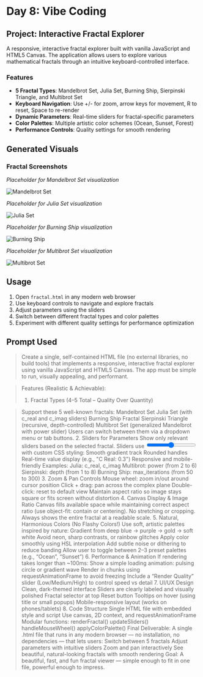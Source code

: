 # Day 8: Vibe Coding

## Project: Interactive Fractal Explorer

A responsive, interactive fractal explorer built with vanilla JavaScript and HTML5 Canvas. The application allows users to explore various mathematical fractals through an intuitive keyboard-controlled interface.

### Features
- **5 Fractal Types**: Mandelbrot Set, Julia Set, Burning Ship, Sierpinski Triangle, and Multibrot Set
- **Keyboard Navigation**: Use +/- for zoom, arrow keys for movement, R to reset, Space to re-render
- **Dynamic Parameters**: Real-time sliders for fractal-specific parameters
- **Color Palettes**: Multiple artistic color schemes (Ocean, Sunset, Forest)
- **Performance Controls**: Quality settings for smooth rendering

## Generated Visuals

### Fractal Screenshots
*Placeholder for Mandelbrot Set visualization*

![Mandelbrot Set](mandelbrot.png)

*Placeholder for Julia Set visualization*

![Julia Set](julia.png)

*Placeholder for Burning Ship visualization*

![Burning Ship](burning_ship.png)

*Placeholder for Multibrot Set visualization*

![Multibrot Set](multibrot.png)

## Usage
1. Open `fractal.html` in any modern web browser
2. Use keyboard controls to navigate and explore fractals
3. Adjust parameters using the sliders
4. Switch between different fractal types and color palettes
5. Experiment with different quality settings for performance optimization

## Prompt Used
> Create a single, self-contained HTML file (no external libraries, no build tools) that implements a responsive, interactive fractal explorer using vanilla JavaScript and HTML5 Canvas. The app must be simple to run, visually appealing, and performant. 
 
>  Features (Realistic & Achievable): 
> 1. Fractal Types (4–5 Total – Quality Over Quantity) 

> Support these 5 well-known fractals: 
    Mandelbrot Set
    Julia Set (with c_real and c_imag sliders)
    Burning Ship Fractal
    Sierpinski Triangle (recursive, depth-controlled)
    Multibrot Set (generalized Mandelbrot with power slider)
    Users can switch between them via a dropdown menu or tab buttons. 
> 2. Sliders for Parameters 
    Show only relevant sliders based on the selected fractal.
    Sliders use <input type="range"> with custom CSS styling:
        Smooth gradient track
        Rounded handles
        Real-time value display (e.g., "C Real: 0.3")
        Responsive and mobile-friendly
> Examples: 
    Julia: c_real, c_imag
    Multibrot: power (from 2 to 6)
    Sierpinski: depth (from 1 to 8)
    Burning Ship: max_iterations (from 50 to 300)
> 3. Zoom & Pan Controls 
    Mouse wheel: zoom in/out around cursor position
    Click + drag: pan across the complex plane
    Double-click: reset to default view
    Maintain aspect ratio so image stays square or fits screen without distortion
> 4. Canvas Display & Image Ratio 
    Canvas fills available space while maintaining correct aspect ratio (use object-fit: contain or centering).
    No stretching or cropping.
    Always shows the entire fractal at a readable scale.
> 5. Natural, Harmonious Colors (No Flashy Colors!) 
    Use soft, artistic palettes inspired by nature:
        Gradient from deep blue → purple → gold → soft white
        Avoid neon, sharp contrasts, or rainbow glitches
    Apply color smoothly using HSL interpolation
    Add subtle noise or dithering to reduce banding
    Allow user to toggle between 2–3 preset palettes (e.g., “Ocean”, “Sunset”)
> 6. Performance & Animation 
    If rendering takes longer than ~100ms:
        Show a simple loading animation: pulsing circle or gradient wave
        Render in chunks using requestAnimationFrame to avoid freezing
    Include a “Render Quality” slider (Low/Medium/High) to control speed vs detail
> 7. UI/UX Design 
    Clean, dark-themed interface
    Sliders are clearly labeled and visually polished
    Fractal selector at top
    Reset button
    Tooltips on hover (using title or small popups)
    Mobile-responsive layout (works on phones/tablets)
> 8. Code Structure 
    Single HTML file with embedded style and script
    Use canvas, 2D context, and requestAnimationFrame
    Modular functions:
        renderFractal()
        updateSliders()
        handleMouseWheel()
        applyColorPalette()
> Final Deliverable: 
> A single .html file that runs in any modern browser — no installation, no dependencies — that lets users: 
    Switch between 5 fractals
    Adjust parameters with intuitive sliders
    Zoom and pan interactively
    See beautiful, natural-looking fractals with smooth rendering
    Goal: A beautiful, fast, and fun fractal viewer — simple enough to fit in one file, powerful enough to impress.
